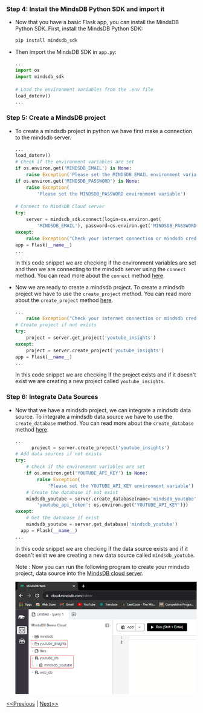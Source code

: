 ### Step 4: Install the MindsDB Python SDK and import it

- Now that you have a basic Flask app, you can install the MindsDB Python SDK. First, install the MindsDB Python SDK:

  ```ps
  pip install mindsdb_sdk
  ```

- Then import the MindsDB SDK in `app.py`:

    ```py
    ...
    import os
    import mindsdb_sdk

    # Load the environment variables from the .env file
    load_dotenv()
    ...
    ```

### Step 5: Create a MindsDB project

- To create a mindsdb project in python we have first make a connection to the mindsdb server.

    ```py
    ...
    load_dotenv()
    # Check if the environment variables are set
    if os.environ.get('MINDSDB_EMAIL') is None:
        raise Exception('Please set the MINDSDB_EMAIL environment variable')
    if os.environ.get('MINDSDB_PASSWORD') is None:
        raise Exception(
            'Please set the MINDSDB_PASSWORD environment variable')

    # Connect to MindsDB Cloud server
    try:
        server = mindsdb_sdk.connect(login=os.environ.get(
            'MINDSDB_EMAIL'), password=os.environ.get('MINDSDB_PASSWORD'))
    except:
        raise Exception("Check your internet connection or mindsdb credentials")
    app = Flask(__name__)
    ...
    ```

  In this code snippet we are checking if the environment variables are set and then we are connecting to the mindsdb server using the `connect` method. You can read more about the `connect` method [here](https://docs.mindsdb.com/sdk_python/connect).

- Now we are ready to create a mindsdb project. To create a mindsdb project we have to use the `create_project` method. You can read more about the `create_project` method [here](https://docs.mindsdb.com/sdk_python/create_project).

  ```py
  ...
      raise Exception("Check your internet connection or mindsdb credentials")
  # Create project if not exists
  try:
      project = server.get_project('youtube_insights')
  except:
      project = server.create_project('youtube_insights')
  app = Flask(__name__)
  ...
  ```

  In this code snippet we are checking if the project exists and if it doesn't exist we are creating a new project called `youtube_insights`.

### Step 6: Integrate Data Sources

- Now that we have a mindsdb project, we can integrate a mindsdb data source. To integrate a mindsdb data source we have to use the `create_database` method. You can read more about the `create_database` method [here](https://docs.mindsdb.com/sdk_python/create_database).

  ```py
  ...
        project = server.create_project('youtube_insights')
  # Add data sources if not exists
  try:
      # Check if the environment variables are set
      if os.environ.get('YOUTUBE_API_KEY') is None:
          raise Exception(
              'Please set the YOUTUBE_API_KEY environment variable')
      # Create the database if not exist
      mindsdb_youtube = server.create_database(name='mindsdb_youtube', engine='youtube', connection_args={
          'youtube_api_token': os.environ.get('YOUTUBE_API_KEY')})
  except:
      # Get the database if exist
      mindsdb_youtube = server.get_database('mindsdb_youtube')
    app = Flask(__name__)
  ...
  ```

  In this code snippet we are checking if the data source exists and if it doesn't exist we are creating a new data source called `mindsdb_youtube`.

  Note : Now you can run the following program to create your mindsdb project, data source into the [MindsDB cloud server](https://cloud.mindsdb.com/).

  ![MindsDB Cloud Editor](./assets/img/mindsdb-cloud-editor.png)

[<<Previous](./index.md) | [Next>>](./page2.md)
